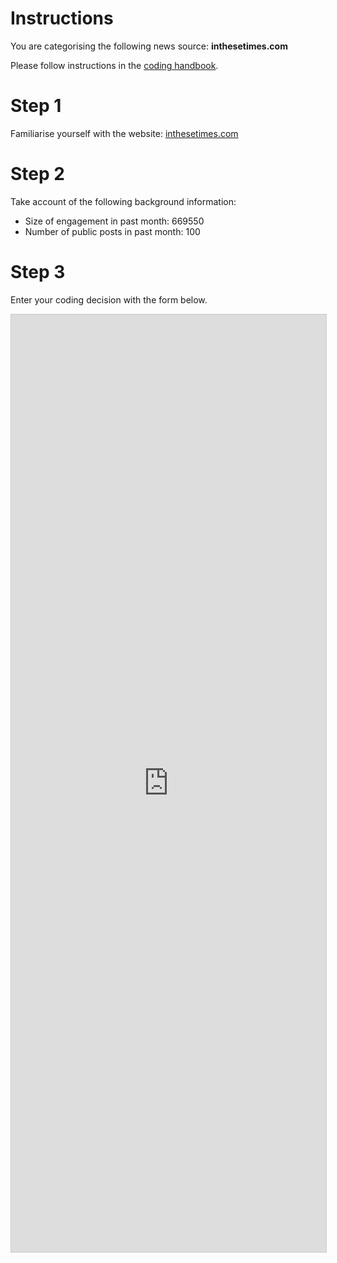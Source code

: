 # Instructions

You are categorising the following news source: **inthesetimes.com**

Please follow instructions in the [coding handbook](http://comprop.oii.ox.ac.uk/).

# Step 1

Familiarise yourself with the website: [inthesetimes.com](inthesetimes.com)

# Step 2

Take account of the following background information:

* Size of engagement in past month: 669550
* Number of public posts in past month: 100

# Step 3

Enter your coding decision with the form below.

<iframe class="airtable-embed"
    src="https://airtable.com/embed/shra38QF3aALor26z?backgroundColor=blue&prefill_Media%20source=inthesetimes.com&prefill_Coder=Alice" frameborder="0"
    onmousewheel="" width="100%" height="1500" style="background: transparent; border: 1px solid #ccc;"></iframe>